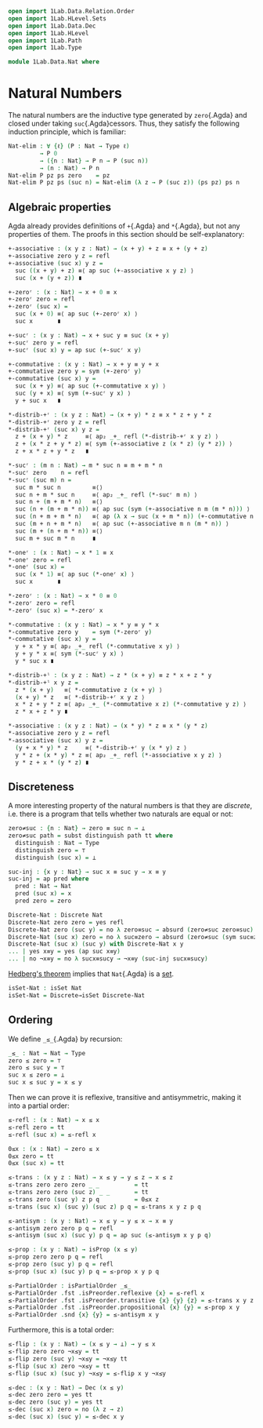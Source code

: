 ```agda
open import 1Lab.Data.Relation.Order
open import 1Lab.HLevel.Sets
open import 1Lab.Data.Dec
open import 1Lab.HLevel
open import 1Lab.Path
open import 1Lab.Type

module 1Lab.Data.Nat where
```

# Natural Numbers

The natural numbers are the inductive type generated by `zero`{.Agda}
and closed under taking `suc`{.Agda}cessors. Thus, they satisfy the
following induction principle, which is familiar:

```agda
Nat-elim : ∀ {ℓ} (P : Nat → Type ℓ)
         → P 0
         → ({n : Nat} → P n → P (suc n))
         → (n : Nat) → P n
Nat-elim P pz ps zero    = pz
Nat-elim P pz ps (suc n) = Nat-elim (λ z → P (suc z)) (ps pz) ps n
```

## Algebraic properties

Agda already provides definitions of `+`{.Agda} and `*`{.Agda}, but
not any properties of them. The proofs in this section should be
self-explanatory:

```agda
+-associative : (x y z : Nat) → (x + y) + z ≡ x + (y + z)
+-associative zero y z = refl
+-associative (suc x) y z =
  suc ((x + y) + z) ≡⟨ ap suc (+-associative x y z) ⟩
  suc (x + (y + z)) ∎

+-zeroʳ : (x : Nat) → x + 0 ≡ x
+-zeroʳ zero = refl
+-zeroʳ (suc x) =
  suc (x + 0) ≡⟨ ap suc (+-zeroʳ x) ⟩
  suc x       ∎

+-sucʳ : (x y : Nat) → x + suc y ≡ suc (x + y)
+-sucʳ zero y = refl
+-sucʳ (suc x) y = ap suc (+-sucʳ x y)

+-commutative : (x y : Nat) → x + y ≡ y + x
+-commutative zero y = sym (+-zeroʳ y)
+-commutative (suc x) y =
  suc (x + y) ≡⟨ ap suc (+-commutative x y) ⟩
  suc (y + x) ≡⟨ sym (+-sucʳ y x) ⟩
  y + suc x   ∎

*-distrib-+ʳ : (x y z : Nat) → (x + y) * z ≡ x * z + y * z
*-distrib-+ʳ zero y z = refl
*-distrib-+ʳ (suc x) y z =
  z + (x + y) * z     ≡⟨ ap₂ _+_ refl (*-distrib-+ʳ x y z) ⟩
  z + (x * z + y * z) ≡⟨ sym (+-associative z (x * z) (y * z)) ⟩
  z + x * z + y * z   ∎

*-sucʳ : (m n : Nat) → m * suc n ≡ m + m * n
*-sucʳ zero    n = refl
*-sucʳ (suc m) n =
  suc m * suc n         ≡⟨⟩
  suc n + m * suc n     ≡⟨ ap₂ _+_ refl (*-sucʳ m n) ⟩
  suc n + (m + m * n)   ≡⟨⟩
  suc (n + (m + m * n)) ≡⟨ ap suc (sym (+-associative n m (m * n))) ⟩
  suc (n + m + m * n)   ≡⟨ ap (λ x → suc (x + m * n)) (+-commutative n m) ⟩
  suc (m + n + m * n)   ≡⟨ ap suc (+-associative m n (m * n)) ⟩
  suc (m + (n + m * n)) ≡⟨⟩
  suc m + suc m * n     ∎

*-oneʳ : (x : Nat) → x * 1 ≡ x
*-oneʳ zero = refl
*-oneʳ (suc x) =
  suc (x * 1) ≡⟨ ap suc (*-oneʳ x) ⟩
  suc x       ∎

*-zeroʳ : (x : Nat) → x * 0 ≡ 0
*-zeroʳ zero = refl
*-zeroʳ (suc x) = *-zeroʳ x

*-commutative : (x y : Nat) → x * y ≡ y * x
*-commutative zero y    = sym (*-zeroʳ y)
*-commutative (suc x) y =
  y + x * y ≡⟨ ap₂ _+_ refl (*-commutative x y) ⟩
  y + y * x ≡⟨ sym (*-sucʳ y x) ⟩
  y * suc x ∎

*-distrib-+ˡ : (x y z : Nat) → z * (x + y) ≡ z * x + z * y
*-distrib-+ˡ x y z =
  z * (x + y)   ≡⟨ *-commutative z (x + y) ⟩
  (x + y) * z   ≡⟨ *-distrib-+ʳ x y z ⟩
  x * z + y * z ≡⟨ ap₂ _+_ (*-commutative x z) (*-commutative y z) ⟩
  z * x + z * y ∎

*-associative : (x y z : Nat) → (x * y) * z ≡ x * (y * z)
*-associative zero y z = refl
*-associative (suc x) y z =
  (y + x * y) * z     ≡⟨ *-distrib-+ʳ y (x * y) z ⟩
  y * z + (x * y) * z ≡⟨ ap₂ _+_ refl (*-associative x y z) ⟩
  y * z + x * (y * z) ∎
```

## Discreteness

A more interesting property of the natural numbers is that they are
_discrete_, i.e. there is a program that tells whether two naturals are
equal or not:

```agda
zero≠suc : {n : Nat} → zero ≡ suc n → ⊥
zero≠suc path = subst distinguish path tt where
  distinguish : Nat → Type
  distinguish zero = ⊤
  distinguish (suc x) = ⊥

suc-inj : {x y : Nat} → suc x ≡ suc y → x ≡ y
suc-inj = ap pred where
  pred : Nat → Nat
  pred (suc x) = x
  pred zero = zero

Discrete-Nat : Discrete Nat
Discrete-Nat zero zero = yes refl
Discrete-Nat zero (suc y) = no λ zero≡suc → absurd (zero≠suc zero≡suc)
Discrete-Nat (suc x) zero = no λ suc≡zero → absurd (zero≠suc (sym suc≡zero))
Discrete-Nat (suc x) (suc y) with Discrete-Nat x y
... | yes x≡y = yes (ap suc x≡y)
... | no ¬x≡y = no λ sucx≡sucy → ¬x≡y (suc-inj sucx≡sucy)
```

[Hedberg's theorem] implies that `Nat`{.Agda} is a [set].

[Hedberg's theorem]: agda://1Lab.HLevel.Sets#Discrete→isSet
[set]: agda://1Lab.HLevel#isSet

```agda
isSet-Nat : isSet Nat
isSet-Nat = Discrete→isSet Discrete-Nat
```

## Ordering

We define `_≤_`{.Agda} by recursion:

```agda
_≤_ : Nat → Nat → Type
zero ≤ zero = ⊤
zero ≤ suc y = ⊤
suc x ≤ zero = ⊥
suc x ≤ suc y = x ≤ y
```

Then we can prove it is reflexive, transitive and antisymmetric, making
it into a partial order:

```agda
≤-refl : (x : Nat) → x ≤ x
≤-refl zero = tt
≤-refl (suc x) = ≤-refl x

0≤x : (x : Nat) → zero ≤ x
0≤x zero = tt
0≤x (suc x) = tt

≤-trans : (x y z : Nat) → x ≤ y → y ≤ z → x ≤ z
≤-trans zero zero zero _ _          = tt
≤-trans zero zero (suc z) _ _       = tt
≤-trans zero (suc y) z p q          = 0≤x z
≤-trans (suc x) (suc y) (suc z) p q = ≤-trans x y z p q

≤-antisym : (x y : Nat) → x ≤ y → y ≤ x → x ≡ y
≤-antisym zero zero p q = refl
≤-antisym (suc x) (suc y) p q = ap suc (≤-antisym x y p q)

≤-prop : (x y : Nat) → isProp (x ≤ y)
≤-prop zero zero p q = refl
≤-prop zero (suc y) p q = refl
≤-prop (suc x) (suc y) p q = ≤-prop x y p q

≤-PartialOrder : isPartialOrder _≤_
≤-PartialOrder .fst .isPreorder.reflexive {x} = ≤-refl x
≤-PartialOrder .fst .isPreorder.transitive {x} {y} {z} = ≤-trans x y z
≤-PartialOrder .fst .isPreorder.propositional {x} {y} = ≤-prop x y
≤-PartialOrder .snd {x} {y} = ≤-antisym x y
```

Furthermore, this is a total order:

```agda
≤-flip : (x y : Nat) → (x ≤ y → ⊥) → y ≤ x
≤-flip zero zero ¬x≤y = tt
≤-flip zero (suc y) ¬x≤y = ¬x≤y tt
≤-flip (suc x) zero ¬x≤y = tt
≤-flip (suc x) (suc y) ¬x≤y = ≤-flip x y ¬x≤y

≤-dec : (x y : Nat) → Dec (x ≤ y)
≤-dec zero zero = yes tt
≤-dec zero (suc y) = yes tt
≤-dec (suc x) zero = no (λ z → z)
≤-dec (suc x) (suc y) = ≤-dec x y
```